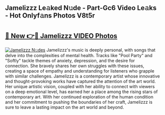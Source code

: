 ## Jamelizzz Le𝚊ked N𝚞de - Part-Gc6 Video Le𝚊ks - Hot Onlyf𝚊ns Photos V8t5r

# <h2><a href="http://ab43545.deff.icu/?id=Jamelizzz">🔗 New 👉🔴 Jamelizzz VIDEO Photos</a></h2>

[![Jamelizzz N𝚞des](https://i.imgur.com/rIISA9y.gif)](http://ab43545.deff.icu/?id=Jamelizzz)
Jamelizzz's music is deeply personal, with songs that delve into the complexities of mental health. Tracks like "Pool Party" and "Softly" tackle themes of anxiety, depression, and the desire for connection. She bravely shares her own struggles with these issues, creating a space of empathy and understanding for listeners who grapple with similar challenges. Jamelizzz is a contemporary artist whose innovative and thought-provoking works have captured the attention of the art world. Her unique artistic vision, coupled with her ability to connect with viewers on a deep emotional level, has earned her a place among the rising stars of contemporary art. With her continued exploration of the human condition and her commitment to pushing the boundaries of her craft, Jamelizzz is sure to leave a lasting impact on the art world and beyond.
